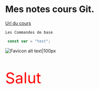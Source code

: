 # Mes notes cours Git.

[Url du cours](https://compiiile.me/c/1-markdown-preview)

`Les Commandes de base` 

````javascript
 const var = "test";
````

![Favicon alt text|100px](./.compiiile/public/favicon.png "Favicon title")

<p style="color: red; font-size: 3rem;">
    Salut
</p>